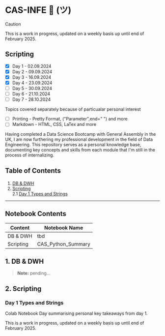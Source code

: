 # CAS-INFE 🙂 (ツ)

> [!CAUTION]
> This is a work in progress, updated on a weekly basis up until end of February 2025.

## Scripting                     
- [x] Day 1 - 02.09.2024
- [x] Day 2 - 09.09.2024
- [x] Day 3 - 16.09.2024
- [x] Day 4 - 23.09.2024
- [ ] Day 5 - 30.09.2024
- [ ] Day 6 - 21.10.2024
- [ ] Day 7 - 28.10.2024

Topics covered separately because of particualar personal interest

- [ ] Printing - Pretty Format, ("Parameter",end=" ") and more
- [ ] Markdown - HTML, CSS, LaTex and more

Having completed a Data Science Bootcamp with General Assembly in the UK, I am now furthering my professional development in the field of Data Engineering. This repository serves as a personal knowledge base, documenting key concepts and skills from each module that I'm still in the process of internalizing.

## Table of Contents
<div class="alert alert-block alert-info" style="margin-top: 20px">

1.  [DB & DWH](#1)<br>
2.  [Scripting](#2) <br>
  2.1  [Day 1 Types and Strings](#2.1) <br>   
    </div>
    <hr>

## Notebook Contents <a id="0"></a>
Content | Notebook Name
--- | ---
DB & DWH | tbd
Scripting | CAS_Python_Summary

## 1. DB & DWH <a id="1"></a>
> **Note:** pending...

## 2. Scripting <a id="2"></a>

### Day 1 Types and Strings <a id="2.1"></a>
Colab Notebook Day summarising personal key takeaways from day 1.

This is a work in progress, updated on a weekly basis up until end of February 2025.
